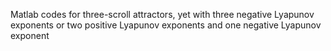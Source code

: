 Matlab codes for three-scroll attractors, yet with three negative Lyapunov exponents or two positive Lyapunov exponents and one negative Lyapunov exponent
